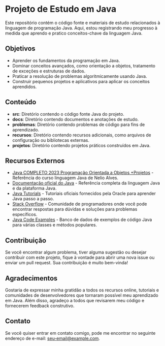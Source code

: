 # Projeto de Estudo em Java

Este repositório contém o código fonte e materiais de estudo relacionados à linguagem de programação Java. Aqui, estou registrando meu progresso à medida que aprendo e pratico conceitos-chave da linguagem Java.

## Objetivos

- Aprender os fundamentos da programação em Java.
- Dominar conceitos avançados, como orientação a objetos, tratamento de exceções e estruturas de dados.
- Praticar a resolução de problemas algoritmicamente usando Java.
- Construir pequenos projetos e aplicativos para aplicar os conceitos aprendidos.

## Conteúdo

- **src**: Diretório contendo o código fonte Java do projeto.
- **docs**: Diretório contendo documentos e anotações de estudo.
- **problemas**: Diretório contendo problemas de código para fins de aprendizado.
- **recursos**: Diretório contendo recursos adicionais, como arquivos de configuração ou bibliotecas externas.
- **projetos**: Diretório contendo projetos práticos construídos em Java.

## Recursos Externos

- [Java COMPLETO 2023 Programação Orientada a Objetos +Projetos](https://www.udemy.com/course/java-curso-completo/) - Referência do curso  linguagem Java de Nelio Alves.
- [Documentação oficial do Java](https://docs.oracle.com/en/java/javase/index.html) - Referência completa da linguagem Java e da plataforma Java.
- [Java Tutorials](https://docs.oracle.com/javase/tutorial/) - Tutoriais oficiais fornecidos pela Oracle para aprender Java passo a passo.
- [Stack Overflow](https://stackoverflow.com/questions/tagged/java) - Comunidade de programadores onde você pode encontrar respostas para dúvidas e soluções para problemas específicos.
- [Java Code Examples](https://www.programcreek.com/java-api-examples/) - Banco de dados de exemplos de código Java para várias classes e métodos populares.

## Contribuição

Se você encontrar algum problema, tiver alguma sugestão ou desejar contribuir com este projeto, fique à vontade para abrir uma nova issue ou enviar um pull request. Sua contribuição é muito bem-vinda!

## Agradecimentos

Gostaria de expressar minha gratidão a todos os recursos online, tutoriais e comunidades de desenvolvedores que tornaram possível meu aprendizado em Java. Além disso, agradeço a todos que revisarem meu código e fornecerem feedback construtivo.

## Contato

Se você quiser entrar em contato comigo, pode me encontrar no seguinte endereço de e-mail: [seu-email@example.com](mailto:constantinosszm03@gmail.com).